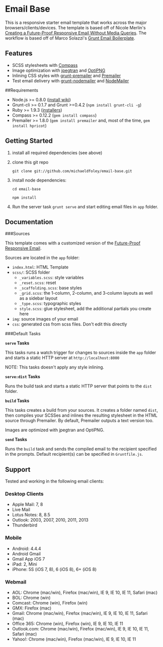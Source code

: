 # Email Base

This is a responsive starter email template that works across the major browsers/clients/devices. The template is based off of Nicole Merlin's [Creating a Future-Proof Responsive Email Without Media Queries](http://webdesign.tutsplus.com/tutorials/creating-a-future-proof-responsive-email-without-media-queries--cms-23919). The workflow is based off of Marco Solazzi's [Grunt Email Boilerplate](https://github.com/dwightjack/grunt-email-boilerplate).

## Features

* SCSS stylesheets with [Compass](http://compass-style.org/)
* Image optimization with [jpegtran](http://jpegclub.org/jpegtran/) and [OptiPNG](http://optipng.sourceforge.net/)
* Inlining CSS styles with [grunt-premailer](https://github.com/dwightjack/grunt-premailer) and [Premailer](http://premailer.dialect.ca/)
* Test email delivery with [grunt-nodemailer](https://github.com/dwightjack/grunt-nodemailer) and [NodeMailer](https://github.com/andris9/Nodemailer)

##Requirements

* Node.js >= 0.8.0 ([install wiki](https://github.com/joyent/node/wiki/Installing-Node.js-via-package-manager))
* Grunt-cli >= 0.1.7 and Grunt >=0.4.2 (`npm install grunt-cli -g`)
* Ruby >= 1.9.3 ([installers](http://www.ruby-lang.org/en/downloads/))
* Compass >= 0.12.2 (`gem install compass`)
* Premailer >= 1.8.0 (`gem install premailer` and, most of the time, `gem install hpricot`)

## Getting Started

1. install all required dependencies (see above)

2. clone this git repo

	`git clone git://github.com/michaeldfoley/email-base.git`

3. install node dependencies:
	
	`cd email-base`

	`npm install`

4. Run the server task `grunt serve` and start editing email files in `app` folder.

## Documentation

###Sources

This template comes with a customized version of the [Future-Proof Responsive Email](https://github.com/tutsplus/creating-a-future-proof-responsive-email-without-media-queries).

Sources are located in the `app` folder:

* `index.html`: HTML Template
* `scss/`: SCSS folder
	* `_variables.scss`: style variables
	* `_reset.scss`: reset
	* `_scaffolding.scss`: base styles
	* `_grid.scss`: the 1-column, 2-column, and 3-column layouts as well as a sidebar layout
	* `_type.scss`: typographic styles
	* `style.scss`: glue stylesheet, add the additional partials you create here
* `img`: source images of your email
* `css`: generated css from scss files. Don't edit this directly

###Default Tasks

**`serve` Tasks**

This tasks runs a watch trigger for changes to sources inside the `app` folder and starts a static HTTP server at `http://localhost:8000`

NOTE: This tasks doesn't apply any style inlining.

**`serve:dist` Tasks**

Runs the build task and starts a static HTTP server that points to the `dist` folder.

**`build` Tasks**

This tasks creates a build from your sources. It creates a folder named `dist`, then compiles your SCSSes and inlines the resulting stylesheet in the HTML source through Premailer. By default, Premailer outputs a text version too. 

Images are optimized with jpegtran and OptiPNG.

**`send` Tasks**

Runs the `build` task and sends the compiled email to the recipient specified in the prompts. Default recipient(s) can be specified in `Gruntfile.js`.

## Support

Tested and working in the following email clients:

### Desktop Clients

* Apple Mail: 7, 8
* Live Mail
* Lotus Notes: 8, 8.5
* Outlook: 2003, 2007, 2010, 2011, 2013
* Thunderbird

### Mobile

* Android: 4.4.4
* Android Gmail
* Gmail App iOS 7
* iPad: 2, Mini
* iPhone: 5S (iOS 7, 8), 6 (iOS 8), 6+ (iOS 8)

### Webmail

* AOL: Chrome (mac/win), Firefox (mac/win), IE 9, IE 10, IE 11, Safari (mac)
* BOL: Chrome (win)
* Comcast: Chrome (win), Firefox (win)
* GMX: Firefox (mac)
* Gmail: Chrome (mac/win), Firefox (mac/win), IE 9, IE 10, IE 11, Safari (mac)
* Office 365: Chrome (win), Firefox (win), IE 9, IE 10, IE 11
* Outlook.com: Chrome (mac/win), Firefox (mac/win), IE 9, IE 10, IE 11, Safari (mac)
* Yahoo!: Chrome (mac/win), Firefox (mac/win), IE 9, IE 10, IE 11